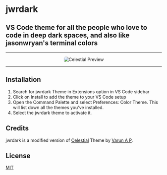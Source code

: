 # jwrdark
## VS Code theme for all the people who love to code in deep dark spaces, and also like jasonwryan's terminal colors

----------

<p align="center">
  <img alt="Celestial Preview" src="https://github.com/oloier/jwrdark-theme/raw/master/Preview.png" style="border-radius: 5px;">
</p>

----------

## Installation

1. Search for jwrdark Theme in Extensions option in VS Code sidebar
2. Click on Install to add the theme to your VS Code setup
3. Open the Command Palette and select Preferences: Color Theme. This will list down all the themes you've installed.
4. Select the jwrdark theme to activate it.

## Credits

jwrdark is a modified version of [Celestial](https://marketplace.visualstudio.com/items?itemName=apvarun.celestial) Theme by [Varun A P](https://marketplace.visualstudio.com/publishers/apvarun).

## License

[MIT](LICENSE)
